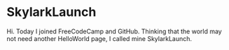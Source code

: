 # SkylarkLaunch
Hi.  Today I joined FreeCodeCamp and GitHub.
Thinking that the world may not need another HelloWorld page, I called mine SkylarkLaunch.

